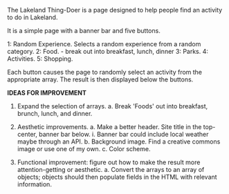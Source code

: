 The Lakeland Thing-Doer is a page designed to help people find an activity to do in Lakeland.

It is a simple page with a banner bar and five buttons.

1: Random Experience. Selects a random experience from a random category.
2: Food. - break out into breakfast, lunch, dinner
3: Parks.
4: Activities.
5: Shopping.

Each button causes the page to randomly select an activity from the appropriate array. The result is then displayed below the buttons.

**IDEAS FOR IMPROVEMENT**

1. Expand the selection of arrays.
   a. Break 'Foods' out into breakfast, brunch, lunch, and dinner.

2. Aesthetic improvements.
   a. Make a better header. Site title in the top-center, banner bar below.
   i. Banner bar could include local weather maybe through an API.
   b. Background image. Find a creative commons image or use one of my own.
   c. Color scheme.

3. Functional improvement: figure out how to make the result more attention-getting or aesthetic.
   a. Convert the arrays to an array of objects; objects should then populate fields in the HTML with relevant information.
